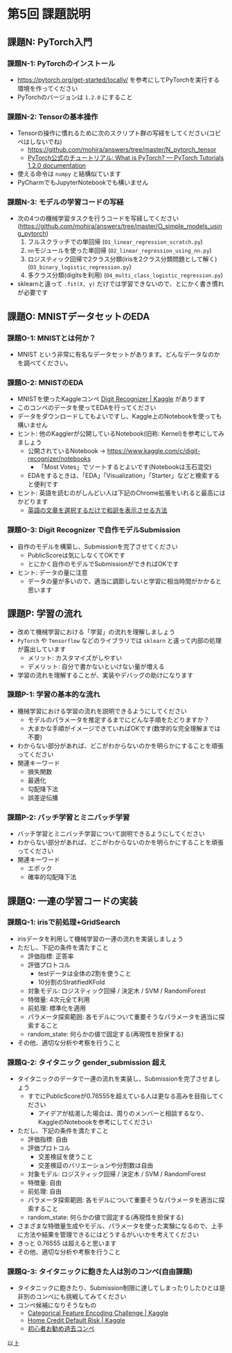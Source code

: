 第5回 課題説明
====================
## 課題N: PyTorch入門
### 課題N-1: PyTorchのインストール
- https://pytorch.org/get-started/locally/ を参考にしてPyTorchを実行する環境を作ってください
- PyTorchのバージョンは `1.2.0` にすること

### 課題N-2: Tensorの基本操作
- Tensorの操作に慣れるために次のスクリプト群の写経をしてください(コピペはしないでね)
    - https://github.com/mohira/answers/tree/master/N_pytorch_tensor
    - [PyTorch公式のチュートリアル: What is PyTorch? — PyTorch Tutorials 1\.2\.0 documentation](https://pytorch.org/tutorials/beginner/blitz/tensor_tutorial.html#sphx-glr-beginner-blitz-tensor-tutorial-py)
- 使える命令は `numpy` と結構似ています
- PyCharmでもJupyterNotebookでも構いません  

### 課題N-3: モデルの学習コードの写経
- 次の4つの機械学習タスクを行うコードを写経してください(https://github.com/mohira/answers/tree/master/O_simple_models_using_pytorch)
    1. フルスクラッチでの単回帰 (`O1_linear_regression_scratch.py`)
    2. `nn`モジュールを使った単回帰 (`O2_linear_regression_using_nn.py`)
    3. ロジスティック回帰で2クラス分類(irisを2クラス分類問題として解く) (`O3_binary_logistic_regression.py`)
    4. 多クラス分類(digitsを利用) (`O4_multi_class_logistic_regression.py`)
- sklearnと違って `.fit(X, y)` だけでは学習できないので、とにかく書き慣れが必要です

## 課題O: MNISTデータセットのEDA
### 課題O-1: MNISTとは何か？ 
- MNIST という非常に有名なデータセットがあります。どんなデータなのかを調べてください。

### 課題O-2: MNISTのEDA
- MNISTを使ったKaggleコンペ  [Digit Recognizer | Kaggle](https://www.kaggle.com/c/digit-recognizer) があります
- このコンペのデータを使ってEDAを行ってください
- データをダウンロードしてもよいですし、Kaggle上のNotebookを使っても構いません
- ヒント: 他のKagglerが公開しているNotebook(旧称: Kernel)を参考にしてみましょう
    - 公開されているNotebook → https://www.kaggle.com/c/digit-recognizer/notebooks
      - 「Most Votes」でソートするとよいです(Notebookは玉石混交)
    - EDAをするときは、「EDA」「Visualization」「Starter」などと検索すると便利です
- ヒント: 英語を読むのがしんどい人は下記のChrome拡張をいれると最高にはかどります
  - [英語の文章を選択するだけで和訳を表示させる方法](https://little-hands.hatenablog.com/entry/2017/11/03/google-translator)

### 課題O-3: Digit Recognizer で自作モデルSubmission
- 自作のモデルを構築し、Submissionを完了させてください
    - PublicScoreは気にしなくてOKです
    - とにかく自作のモデルでSubmissionができればOKです
- ヒント: データの量に注意
    - データの量が多いので、適当に調節しないと学習に相当時間がかかると思います


## 課題P: 学習の流れ
- 改めて機械学習における「学習」の流れを理解しましょう
- `PyTorch` や `Tensorflow` などのライブラリでは `sklearn` と違って内部の処理が露出しています
    - メリット: カスタマイズがしやすい
    - デメリット: 自分で書かないといけない量が増える
- 学習の流れを理解することが、実装やデバッグの助けになります    
    

### 課題P-1: 学習の基本的な流れ
- 機械学習における学習の流れを説明できるようにしてください
    - モデルのパラメータを推定するまでにどんな手順をたどりますか？
    - 大まかな手順がイメージできていればOKです(数学的な完全理解までは不要) 
- わからない部分があれば、どこがわからないのかを明らかにすることを頑張ってください
- 関連キーワード
    - 損失関数
    - 最適化
    - 勾配降下法
    - 誤差逆伝播

### 課題P-2: バッチ学習とミニバッチ学習
- バッチ学習とミニバッチ学習について説明できるようにしてください
- わからない部分があれば、どこがわからないのかを明らかにすることを頑張ってください
- 関連キーワード
    - エポック
    - 確率的勾配降下法


## 課題Q: 一連の学習コードの実装
### 課題Q-1: irisで前処理+GridSearch
- irisデータを利用して機械学習の一連の流れを実装しましょう
- ただし、下記の条件を満たすこと
    - 評価指標: 正答率
    - 評価プロトコル
        - testデータは全体の2割を使うこと
        - 10分割のStratifiedKFold
    - 対象モデル: ロジスティック回帰 / 決定木 / SVM / RandomForest 
    - 特徴量: 4次元全て利用
    - 前処理: 標準化を適用
    - パラメータ探索範囲: 各モデルについて重要そうなパラメータを適当に探索すること
    - random_state: 何らかの値で固定する(再現性を担保する)
- その他、適切な分析や考察を行うこと    

### 課題Q-2: タイタニック gender_submission 超え
- タイタニックのデータで一連の流れを実装し、Submissionを完了させましょう
    - すでにPublicScoreが0.76555を超えている人は更なる高みを目指してください
        - アイデアが枯渇した場合は、周りのメンバーと相談するなり、KaggleのNotebookを参考にしてください
- ただし、下記の条件を満たすこと
    - 評価指標: 自由
    - 評価プロトコル
        - 交差検証を使うこと
        - 交差検証のバリエーションや分割数は自由
    - 対象モデル: ロジスティック回帰 / 決定木 / SVM / RandomForest 
    - 特徴量: 自由
    - 前処理: 自由
    - パラメータ探索範囲: 各モデルについて重要そうなパラメータを適当に探索すること
    - random_state: 何らかの値で固定する(再現性を担保する)
- さまざまな特徴量生成やモデル、パラメータを使った実験になるので、上手に方法や結果を管理できるにはどうするがいいかを考えてください
- きっと 0.76555 は超えると思います
- その他、適切な分析や考察を行うこと

### 課題Q-3: タイタニックに飽きた人は別のコンペ(自由課題)
- タイタニックに飽きたり、Submission制限に達してしまったりしたひとは是非別のコンペにも挑戦してみてください
- コンペ候補になりそうなもの
    - [Categorical Feature Encoding Challenge \| Kaggle](https://www.kaggle.com/c/cat-in-the-dat) 
    - [Home Credit Default Risk \| Kaggle](https://www.kaggle.com/c/home-credit-default-risk)
    - [初心者お勧め過去コンペ](https://kaggler-ja-wiki.herokuapp.com/kaggle初心者ガイド#初心者お勧め過去コンペ)





以上
